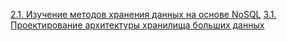 [2.1. Изучение методов хранения данных на основе NoSQL](/лаб_2.1_Изучение%20методов%20хранения%20данных%20на%20основе%20NoSQL.pdf)
[3.1. Проектирование архитектуры хранилища больших данных]()
